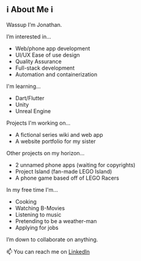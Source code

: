 ℹ About Me ℹ  
  - 
Wassup I’m Jonathan.

I’m interested in...
- Web/phone app development
- UI/UX Ease of use design
- Quality Assurance
- Full-stack development
- Automation and containerization 

I'm learning...
- Dart/Flutter
- Unity
- Unreal Engine

Projects I'm working on...
- A fictional series wiki and web app
- A website portfolio for my sister

Other projects on my horizon...
- 2 unnamed phone apps (waiting for copyrights)
- Project Island (fan-made LEGO Island)
- A phone game based off of LEGO Racers

In my free time I'm...
- Cooking
- Watching B-Movies
- Listening to music
- Pretending to be a weather-man
- Applying for jobs

I’m down to collaborate on anything. 

📫 You can reach me on [LinkedIn](https://www.linkedin.com/in/jonathan-quilliams-b669126a/)

<!--- Why hasn't LinkedIn implemented a dark mode yet? My eyes hurt from looking at that horribly bright theme --->
